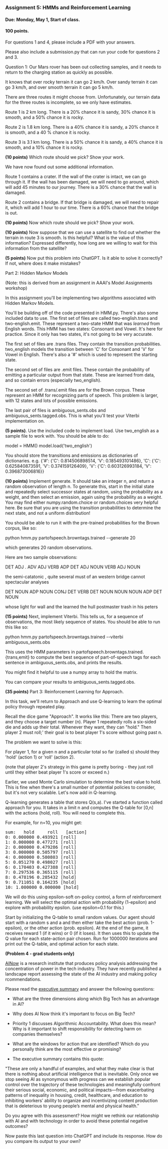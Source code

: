 ### Assignment 5: HMMs and Reinforcement Learning

#### Due: Monday, May 1, Start of class.

#### 100 points.

For questions 1 and 4, please include a PDF with your answers.

Please also include a submission.py that can run your code for questions 2 and 3.

Question 1: Our Mars rover has been out collecting samples, and it 
needs to return to the charging station as quickly as possible. 

It knows that over rocky terrain it can go 2 km/h. Over sandy terrain it can go 3 km/h,
and over smooth terrain it can go 5 km/h. 

There are three routes it might choose from. Unfortunately, our terrain data for the three routes is incomplete,
so we only have estimates.

Route 1 is 2 km long. There is a 20% chance it is sandy, 30% chance it is smooth, and a 50% chance it is rocky.

Route 2 is 1.8 km long. There is a 40% chance it is sandy, a 20% chance it is smooth, and a 40 % chance it is rocky. 

Route 3 is 3.1 km long. There is a 50% chance it is sandy, a 40% chance it is smooth, and a 10% chance it is rocky.

**(10 points)** Which route should we pick? Show your work.


We have now found out some additional information. 

Route 1 contains a crater. If the wall of the crater is intact, we can go through it. If the wall has been damaged, we will need to go around, which will add 45 minutes to our journey. There is a 30% chance that the wall is damaged.

Route 2 contains a bridge. If that bridge is damaged, we will need to repair it, which will add 1 hour to our time. There is a 60% chance that the bridge is out.

**(10 points)** Now which route should we pick? Show your work.


**(10 points)** Now suppose that we can use a satellite to find out whether the terrain in route 3 is smooth. 
Is this helpful? What is the value of this information? Expressed differently, how long are we
willing to wait for this information from the satellite?

**(5 points)** Now put this problem into ChatGPT. Is it able to solve it correctly? If not, where does it make mistakes?

Part 2: Hidden Markov Models 

(Note: this is derived from an assignment in AAAI's Model Assignments workshop)

In this assignment you'll be implementing two algorithms associated with Hidden Markov Models.

You'll be building off of the code presented in HMM.py. There's also some included data to use.
The first set of files are called two-english.trans and two-english.emit. These represent a two-state HMM that was *learned* from English words.
This HMM has two states: Consonant and Vowel. It's here for practice. Since it only has two states, it's not going to be very accurate.

The first set of files are .trans files. They contain the transition probabilities. two_english models the transition between 'C' for Consonant and 'V' for Vowel in English. There's also a '#' which is 
used to represent the starting state.

The second set of files are .emit files. These contain the probability of emitting a particular output from that state. These are learned from data, and so contain errors (especially two_english).

The second set of .trans/.emit files are for the Brown corpus. These represent an HMM for recognizing parts of speech. This problem is larger, with 12 states and lots of possible emissions. 

The last pair of files is ambiguous_sents.obs and ambiguous_sents.tagged.obs. This is what you'll test your Viterbi implementation on.


**(5 points)**. Use the included code to implement load. Use two_english as a sample file to work with. You should be able to do:

model = HMM()
model.load('two_english')

You should store the transitions and emissions as dictionaries of dictionaries. e.g. {'#': {'C': 0.814506898514, 'V': 0.185493101486}, 'C': {'C': 0.625840873591, 'V': 0.374159126409}, 'V': {'C': 0.603126993184, 'V': 0.396873006816}}

**(10 points)** Implement generate. It should take an integer n, and return a random observation of length n. To generate this, start in the initial state and repeatedly select successor states at random, using the probability as a weight, and then select an emission, again using the probability as a weight. You may find either numpy.random.choice or random.choices very helpful here.
Be sure that you are using the transition probabilities to determine the next state, and not a uniform distribution!

You should be able to run it with the pre-trained probabilities for the Brown corpus, like so:

python hmm.py partofspeech.browntags.trained --generate 20

which generates 20 random observations.

Here are two sample observations:

DET ADJ . ADV ADJ VERB ADP DET ADJ NOUN VERB ADJ NOUN 

the semi-catatonic , quite several must of an western bridge cannot spectacular analyses 

DET NOUN ADP NOUN CONJ DET VERB DET NOUN NOUN NOUN ADP DET NOUN 

whose light for wall and the learned the hull postmaster trash in his peters

**(15 points)** Next, implement Viterbi. This tells us, for a sequence of observations, the most likely sequence of states. You should be able to run this like so:

python hmm.py partofspeech.browntags.trained --viterbi ambiguous_sents.obs

This uses the HMM parameters in partofspeech.browntags.trained.{trans,emit} to compute the best sequence of part-of-speech tags for each sentence in ambiguous_sents.obs, and prints the results.

You might find it helpful to use a numpy array to hold the matrix.

You can compare your results to ambiguous_sents.tagged.obs.

**(35 points)** Part 3: Reinforcement Learning for Approach.

In this task, we'll return to Approach and use Q-learning to learn the optimal policy through repeated play.

Recall the dice game "Approach". It works like this: There are two players, and they choose a target number (n). Player 1 repeatedly rolls a six-sided die and adds up their total. Whenever they want, they can "hold." Then player 2 must roll;' their goal is to beat player 1's score without going past n.

The problem we want to solve is this:

For player 1, for a given n and a particular total so far (called s) should they 'hold' (action 1) or 'roll' (action 2).

(note that player 2's strategy in this game is pretty boring - they just roll until they either beat player 1's score or exceed n.)

Earlier, we used Monte Carlo simulation to determine the best value to hold. 
This is fine when there's a small number of potential policies to consider, but it's not very scalable. 
Let's now add in Q-learning.

Q-learning generates a table that stores Q(s,a). I've started a function called approach for you. 
It takes in a limit n and computes the Q-table for [0,n] with the actions (hold, roll). 
You will need to complete this.

For example, for n=10, you might get:

<pre>
sum:   hold     roll   [action]
0: 0.000000 0.493921 [roll]
1: 0.000000 0.477271 [roll]
2: 0.000000 0.479286 [roll]
3: 0.000000 0.505797 [roll]
4: 0.000000 0.580803 [roll]
5: 0.051270 0.498027 [roll]
6: 0.170403 0.427388 [roll]
7: 0.297536 0.365115 [roll]
8: 0.478196 0.285432 [hold]
9: 0.711051 0.164235 [hold]
10: 1.000000 0.000000 [hold]
</pre>

We will do this using epsilon-soft on-policy control, a form of reinforcement learning. 
We will select the optimal action with probability (1-epsilon) and explore with probability epsilon. (use epsilon=0.1 for this.)

Start by initializing the Q-table to small random values. 
Our agent should start with a random s and a and then either take the best action (prob. 1-epsilon), or the other action (prob. epsilon). At the end of the game, it receives reward 1 (if it wins) or 0 (if it loses). 
It then uses this to update the Q value for each state-action pair chosen. Run for 1000000 iterations and print out the Q-table, and optimal action for each state.

**(Problem 4 - grad students only)**

[AINow](https://ainowinstitute.org/) is a research institute that produces policy analysis addressing the concentration of power in the tech industry.
They have recently published a landscape report assessing the state of the AI industry and making policy rcommendations.

Please read the [executive summary](https://ainowinstitute.org/wp-content/uploads/2023/04/Exec-Summary-AI-Now-2023-Landscape-Report-.pdf) and answer the following questions:

- What are the three dimensions along which Big Tech has an advantage in AI?
- Why does AI Now think it's important to focus on Big Tech?
- Priority 1 discusses Algorithmic Accountability. What does this mean? Why is it important to shift responsibility 
for detecting harm on companies themselves?
- What are the windows for action that are identified? Which do you personally think are the most effective or promising?

- The executive summary contains this quote:

"These are only a handful of examples, and what they make clear is that there is nothing about
artificial intelligence that is inevitable. Only once we stop seeing AI as synonymous with progress
can we establish popular control over the trajectory of these technologies and meaningfully confront
their serious social, economic, and political impacts—from exacerbating patterns of inequality in
housing, credit, healthcare, and education to inhibiting workers’ ability to organize and incentivizing
content production that is deleterious to young people’s mental and physical health."

Do you agree with this assessment? How might we rethink our relationship with AI and with technology in order to avoid these potential negative outcomes?

Now paste this last question into ChatGPT and include its response. How do you compare its output to your own?



